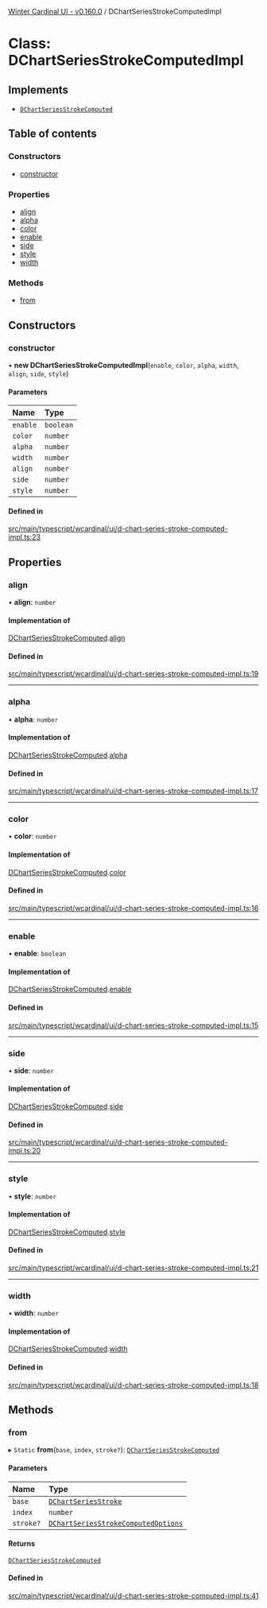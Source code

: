 [Winter Cardinal UI - v0.160.0](../index.md) / DChartSeriesStrokeComputedImpl

# Class: DChartSeriesStrokeComputedImpl

## Implements

- [`DChartSeriesStrokeComputed`](../interfaces/DChartSeriesStrokeComputed.md)

## Table of contents

### Constructors

- [constructor](DChartSeriesStrokeComputedImpl.md#constructor)

### Properties

- [align](DChartSeriesStrokeComputedImpl.md#align)
- [alpha](DChartSeriesStrokeComputedImpl.md#alpha)
- [color](DChartSeriesStrokeComputedImpl.md#color)
- [enable](DChartSeriesStrokeComputedImpl.md#enable)
- [side](DChartSeriesStrokeComputedImpl.md#side)
- [style](DChartSeriesStrokeComputedImpl.md#style)
- [width](DChartSeriesStrokeComputedImpl.md#width)

### Methods

- [from](DChartSeriesStrokeComputedImpl.md#from)

## Constructors

### constructor

• **new DChartSeriesStrokeComputedImpl**(`enable`, `color`, `alpha`, `width`, `align`, `side`, `style`)

#### Parameters

| Name | Type |
| :------ | :------ |
| `enable` | `boolean` |
| `color` | `number` |
| `alpha` | `number` |
| `width` | `number` |
| `align` | `number` |
| `side` | `number` |
| `style` | `number` |

#### Defined in

[src/main/typescript/wcardinal/ui/d-chart-series-stroke-computed-impl.ts:23](https://github.com/winter-cardinal/winter-cardinal-ui/blob/v0.160.0/src/main/typescript/wcardinal/ui/d-chart-series-stroke-computed-impl.ts#L23)

## Properties

### align

• **align**: `number`

#### Implementation of

[DChartSeriesStrokeComputed](../interfaces/DChartSeriesStrokeComputed.md).[align](../interfaces/DChartSeriesStrokeComputed.md#align)

#### Defined in

[src/main/typescript/wcardinal/ui/d-chart-series-stroke-computed-impl.ts:19](https://github.com/winter-cardinal/winter-cardinal-ui/blob/v0.160.0/src/main/typescript/wcardinal/ui/d-chart-series-stroke-computed-impl.ts#L19)

___

### alpha

• **alpha**: `number`

#### Implementation of

[DChartSeriesStrokeComputed](../interfaces/DChartSeriesStrokeComputed.md).[alpha](../interfaces/DChartSeriesStrokeComputed.md#alpha)

#### Defined in

[src/main/typescript/wcardinal/ui/d-chart-series-stroke-computed-impl.ts:17](https://github.com/winter-cardinal/winter-cardinal-ui/blob/v0.160.0/src/main/typescript/wcardinal/ui/d-chart-series-stroke-computed-impl.ts#L17)

___

### color

• **color**: `number`

#### Implementation of

[DChartSeriesStrokeComputed](../interfaces/DChartSeriesStrokeComputed.md).[color](../interfaces/DChartSeriesStrokeComputed.md#color)

#### Defined in

[src/main/typescript/wcardinal/ui/d-chart-series-stroke-computed-impl.ts:16](https://github.com/winter-cardinal/winter-cardinal-ui/blob/v0.160.0/src/main/typescript/wcardinal/ui/d-chart-series-stroke-computed-impl.ts#L16)

___

### enable

• **enable**: `boolean`

#### Implementation of

[DChartSeriesStrokeComputed](../interfaces/DChartSeriesStrokeComputed.md).[enable](../interfaces/DChartSeriesStrokeComputed.md#enable)

#### Defined in

[src/main/typescript/wcardinal/ui/d-chart-series-stroke-computed-impl.ts:15](https://github.com/winter-cardinal/winter-cardinal-ui/blob/v0.160.0/src/main/typescript/wcardinal/ui/d-chart-series-stroke-computed-impl.ts#L15)

___

### side

• **side**: `number`

#### Implementation of

[DChartSeriesStrokeComputed](../interfaces/DChartSeriesStrokeComputed.md).[side](../interfaces/DChartSeriesStrokeComputed.md#side)

#### Defined in

[src/main/typescript/wcardinal/ui/d-chart-series-stroke-computed-impl.ts:20](https://github.com/winter-cardinal/winter-cardinal-ui/blob/v0.160.0/src/main/typescript/wcardinal/ui/d-chart-series-stroke-computed-impl.ts#L20)

___

### style

• **style**: `number`

#### Implementation of

[DChartSeriesStrokeComputed](../interfaces/DChartSeriesStrokeComputed.md).[style](../interfaces/DChartSeriesStrokeComputed.md#style)

#### Defined in

[src/main/typescript/wcardinal/ui/d-chart-series-stroke-computed-impl.ts:21](https://github.com/winter-cardinal/winter-cardinal-ui/blob/v0.160.0/src/main/typescript/wcardinal/ui/d-chart-series-stroke-computed-impl.ts#L21)

___

### width

• **width**: `number`

#### Implementation of

[DChartSeriesStrokeComputed](../interfaces/DChartSeriesStrokeComputed.md).[width](../interfaces/DChartSeriesStrokeComputed.md#width)

#### Defined in

[src/main/typescript/wcardinal/ui/d-chart-series-stroke-computed-impl.ts:18](https://github.com/winter-cardinal/winter-cardinal-ui/blob/v0.160.0/src/main/typescript/wcardinal/ui/d-chart-series-stroke-computed-impl.ts#L18)

## Methods

### from

▸ `Static` **from**(`base`, `index`, `stroke?`): [`DChartSeriesStrokeComputed`](../interfaces/DChartSeriesStrokeComputed.md)

#### Parameters

| Name | Type |
| :------ | :------ |
| `base` | [`DChartSeriesStroke`](../interfaces/DChartSeriesStroke.md) |
| `index` | `number` |
| `stroke?` | [`DChartSeriesStrokeComputedOptions`](../interfaces/DChartSeriesStrokeComputedOptions.md) |

#### Returns

[`DChartSeriesStrokeComputed`](../interfaces/DChartSeriesStrokeComputed.md)

#### Defined in

[src/main/typescript/wcardinal/ui/d-chart-series-stroke-computed-impl.ts:41](https://github.com/winter-cardinal/winter-cardinal-ui/blob/v0.160.0/src/main/typescript/wcardinal/ui/d-chart-series-stroke-computed-impl.ts#L41)
